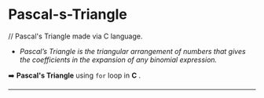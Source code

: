 # Pascal-s-Triangle
// Pascal's Triangle made via C language.

 - *Pascal’s Triangle is the triangular arrangement of numbers that gives the coefficients in the expansion of any binomial expression.*

➡️ **Pascal's Triangle** using `for` loop in **C** .

------------------
